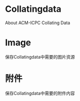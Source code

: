 # Collatingdata
About ACM-ICPC Collating Data

# Image

保存Collatingdata中需要的图片资源

# 附件

保存Collatingdata中需要的附件内容

